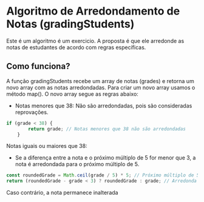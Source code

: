 # Algoritmo de Arredondamento de Notas (gradingStudents)

Este é um algoritmo é um exercicio. A proposta é que ele arredonde as notas de estudantes de acordo com regras específicas.  

## Como funciona?

A função gradingStudents recebe um array de notas (grades) e retorna um novo array com as notas arredondadas. Para criar um novo array usamos o método map(). O novo array segue as regras abaixo:

- Notas menores que 38: Não são arredondadas, pois são consideradas reprovações.

```javascript
if (grade < 38) {
        return grade; // Notas menores que 38 não são arredondadas
    }
```

Notas iguais ou maiores que 38:

- Se a diferença entre a nota e o próximo múltiplo de 5 for menor que 3, a nota é arredondada para o próximo múltiplo de 5.

```javascript
const roundedGrade = Math.ceil(grade / 5) * 5; // Próximo múltiplo de 5
return (roundedGrade - grade < 3) ? roundedGrade : grade; // Arredonda se a diferença for menor que 3
```

Caso contrário, a nota permanece inalterada

